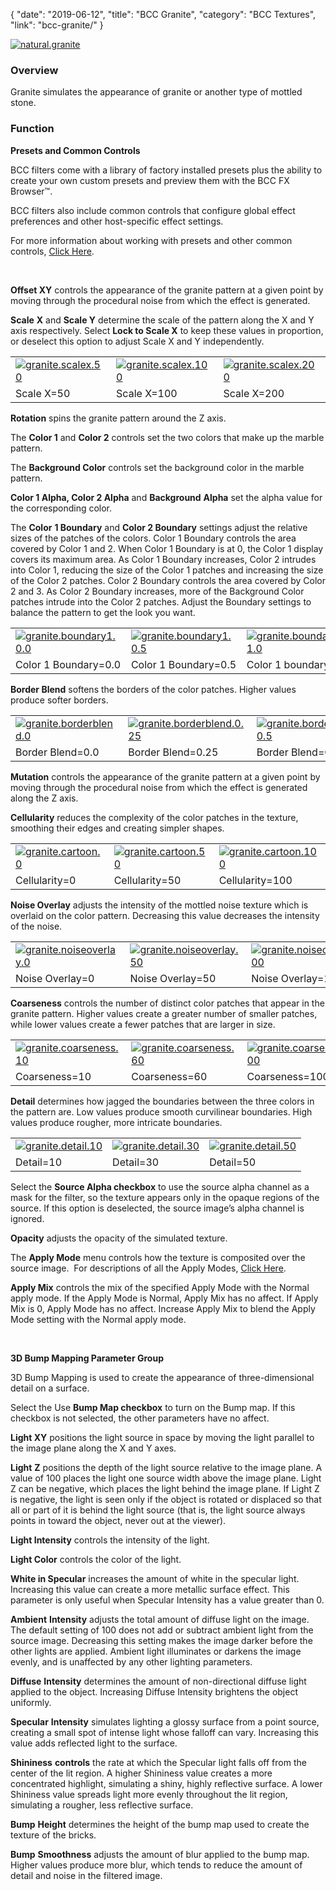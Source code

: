 {
"date": "2019-06-12",
"title": "BCC Granite",
"category": "BCC Textures",
"link": "bcc-granite/"
}

 [![natural.granite](https://borisfx-com-res.cloudinary.com/image/upload//documentation/continuum/uploads/2013/06/natural.granite.jpg)](https://borisfx-com-res.cloudinary.com/image/upload//documentation/continuum/uploads/2013/06/natural.granite.jpg)


### Overview


Granite simulates the appearance of granite or another type of mottled stone.


### Function


**Presets and Common Controls**


BCC filters come with a library of factory installed presets plus the ability to create your own custom presets and preview them with the BCC FX Browser™.


BCC filters also include common controls that configure global effect preferences and other host-specific effect settings.


For more information about working with presets and other common controls, [Click Here](/documentation/continuum/bcc-common-controls/).

 


**Offset XY** controls the appearance of the granite pattern at a given point by moving through the procedural noise from which the effect is generated.


**Scale** **X** and **Scale Y** determine the scale of the pattern along the X and Y axis respectively. Select **Lock to Scale X** to keep these values in proportion, or deselect this option to adjust Scale X and Y independently.




|  |  |  |
| --- | --- | --- |
| [![granite.scalex.50](https://borisfx-com-res.cloudinary.com/image/upload//documentation/continuum/uploads/2013/06/granite.scalex.50.jpg)](https://borisfx-com-res.cloudinary.com/image/upload//documentation/continuum/uploads/2013/06/granite.scalex.50.jpg) | [![granite.scalex.100](https://borisfx-com-res.cloudinary.com/image/upload//documentation/continuum/uploads/2013/06/granite.scalex.100.jpg)](https://borisfx-com-res.cloudinary.com/image/upload//documentation/continuum/uploads/2013/06/granite.scalex.100.jpg) | [![granite.scalex.200](https://borisfx-com-res.cloudinary.com/image/upload//documentation/continuum/uploads/2013/06/granite.scalex.200.jpg)](https://borisfx-com-res.cloudinary.com/image/upload//documentation/continuum/uploads/2013/06/granite.scalex.200.jpg) |
| Scale X=50 | Scale X=100 | Scale X=200 |


**Rotation** spins the granite pattern around the Z axis.


The **Color 1** and **Color 2** controls set the two colors that make up the marble pattern.


The **Background Color** controls set the background color in the marble pattern.


**Color 1 Alpha, Color 2 Alpha** and **Background** **Alpha** set the alpha value for the corresponding color.


The **Color** **1 Boundary** and **Color 2 Boundary** settings adjust the relative sizes of the patches of the colors. Color 1 Boundary controls the area covered by Color 1 and 2. When Color 1 Boundary is at 0, the Color 1 display covers its maximum area. As Color 1 Boundary increases, Color 2 intrudes into Color 1, reducing the size of the Color 1 patches and increasing the size of the Color 2 patches. Color 2 Boundary controls the area covered by Color 2 and 3. As Color 2 Boundary increases, more of the Background Color patches intrude into the Color 2 patches. Adjust the Boundary settings to balance the pattern to get the look you want.




|  |  |  |
| --- | --- | --- |
| [![granite.boundary1.0.0](https://borisfx-com-res.cloudinary.com/image/upload//documentation/continuum/uploads/2013/06/granite.boundary1.0.0.jpg)](https://borisfx-com-res.cloudinary.com/image/upload//documentation/continuum/uploads/2013/06/granite.boundary1.0.0.jpg) | [![granite.boundary1.0.5](https://borisfx-com-res.cloudinary.com/image/upload//documentation/continuum/uploads/2013/06/granite.boundary1.0.5.jpg)](https://borisfx-com-res.cloudinary.com/image/upload//documentation/continuum/uploads/2013/06/granite.boundary1.0.5.jpg) | [![granite.boundary1.1.0](https://borisfx-com-res.cloudinary.com/image/upload//documentation/continuum/uploads/2013/06/granite.boundary1.1.0.jpg)](https://borisfx-com-res.cloudinary.com/image/upload//documentation/continuum/uploads/2013/06/granite.boundary1.1.0.jpg) |
| Color 1 Boundary=0.0 | Color 1 Boundary=0.5 | Color 1 boundary=1.0 |


**Border Blend** softens the borders of the color patches. Higher values produce softer borders.




|  |  |  |
| --- | --- | --- |
| [![granite.borderblend.0](https://borisfx-com-res.cloudinary.com/image/upload//documentation/continuum/uploads/2013/06/granite.borderblend.0.jpg)](https://borisfx-com-res.cloudinary.com/image/upload//documentation/continuum/uploads/2013/06/granite.borderblend.0.jpg) | [![granite.borderblend.0.25](https://borisfx-com-res.cloudinary.com/image/upload//documentation/continuum/uploads/2013/06/granite.borderblend.0.25.jpg)](https://borisfx-com-res.cloudinary.com/image/upload//documentation/continuum/uploads/2013/06/granite.borderblend.0.25.jpg) | [![granite.borderblend.0.5](https://borisfx-com-res.cloudinary.com/image/upload//documentation/continuum/uploads/2013/06/granite.borderblend.0.5.jpg)](https://borisfx-com-res.cloudinary.com/image/upload//documentation/continuum/uploads/2013/06/granite.borderblend.0.5.jpg) |
| Border Blend=0.0 | Border Blend=0.25 | Border Blend=0.5 |


**Mutation** controls the appearance of the granite pattern at a given point by moving through the procedural noise from which the effect is generated along the Z axis.


**Cellularity** reduces the complexity of the color patches in the texture, smoothing their edges and creating simpler shapes.




|  |  |  |
| --- | --- | --- |
| [![granite.cartoon.0](https://borisfx-com-res.cloudinary.com/image/upload//documentation/continuum/uploads/2013/06/granite.cartoon.0.jpg)](https://borisfx-com-res.cloudinary.com/image/upload//documentation/continuum/uploads/2013/06/granite.cartoon.0.jpg) | [![granite.cartoon.50](https://borisfx-com-res.cloudinary.com/image/upload//documentation/continuum/uploads/2013/06/granite.cartoon.50.jpg)](https://borisfx-com-res.cloudinary.com/image/upload//documentation/continuum/uploads/2013/06/granite.cartoon.50.jpg) | [![granite.cartoon.100](https://borisfx-com-res.cloudinary.com/image/upload//documentation/continuum/uploads/2013/06/granite.cartoon.100.jpg)](https://borisfx-com-res.cloudinary.com/image/upload//documentation/continuum/uploads/2013/06/granite.cartoon.100.jpg) |
| Cellularity=0 | Cellularity=50 | Cellularity=100 |


**Noise Overlay** adjusts the intensity of the mottled noise texture which is overlaid on the color pattern. Decreasing this value decreases the intensity of the noise.




|  |  |  |
| --- | --- | --- |
| [![granite.noiseoverlay.0](https://borisfx-com-res.cloudinary.com/image/upload//documentation/continuum/uploads/2013/06/granite.noiseoverlay.0.jpg)](https://borisfx-com-res.cloudinary.com/image/upload//documentation/continuum/uploads/2013/06/granite.noiseoverlay.0.jpg) | [![granite.noiseoverlay.50](https://borisfx-com-res.cloudinary.com/image/upload//documentation/continuum/uploads/2013/06/granite.noiseoverlay.50.jpg)](https://borisfx-com-res.cloudinary.com/image/upload//documentation/continuum/uploads/2013/06/granite.noiseoverlay.50.jpg) | [![granite.noiseoverlay.100](https://borisfx-com-res.cloudinary.com/image/upload//documentation/continuum/uploads/2013/06/granite.noiseoverlay.100.jpg)](https://borisfx-com-res.cloudinary.com/image/upload//documentation/continuum/uploads/2013/06/granite.noiseoverlay.100.jpg) |
| Noise Overlay=0 | Noise Overlay=50 | Noise Overlay=100 |


**Coarseness** controls the number of distinct color patches that appear in the granite pattern. Higher values create a greater number of smaller patches, while lower values create a fewer patches that are larger in size.




|  |  |  |
| --- | --- | --- |
| [![granite.coarseness.10](https://borisfx-com-res.cloudinary.com/image/upload//documentation/continuum/uploads/2013/06/granite.coarseness.10.jpg)](https://borisfx-com-res.cloudinary.com/image/upload//documentation/continuum/uploads/2013/06/granite.coarseness.10.jpg) | [![granite.coarseness.60](https://borisfx-com-res.cloudinary.com/image/upload//documentation/continuum/uploads/2013/06/granite.coarseness.60.jpg)](https://borisfx-com-res.cloudinary.com/image/upload//documentation/continuum/uploads/2013/06/granite.coarseness.60.jpg) | [![granite.coarseness.100](https://borisfx-com-res.cloudinary.com/image/upload//documentation/continuum/uploads/2013/06/granite.coarseness.100.jpg)](https://borisfx-com-res.cloudinary.com/image/upload//documentation/continuum/uploads/2013/06/granite.coarseness.100.jpg) |
| Coarseness=10 | Coarseness=60 | Coarseness=100 |


**Detail** determines how jagged the boundaries between the three colors in the pattern are. Low values produce smooth curvilinear boundaries. High values produce rougher, more intricate boundaries.




|  |  |  |
| --- | --- | --- |
| [![granite.detail.10](https://borisfx-com-res.cloudinary.com/image/upload//documentation/continuum/uploads/2013/06/granite.detail.10.jpg)](https://borisfx-com-res.cloudinary.com/image/upload//documentation/continuum/uploads/2013/06/granite.detail.10.jpg) | [![granite.detail.30](https://borisfx-com-res.cloudinary.com/image/upload//documentation/continuum/uploads/2013/06/granite.detail.30.jpg)](https://borisfx-com-res.cloudinary.com/image/upload//documentation/continuum/uploads/2013/06/granite.detail.30.jpg) | [![granite.detail.50](https://borisfx-com-res.cloudinary.com/image/upload//documentation/continuum/uploads/2013/06/granite.detail.50.jpg)](https://borisfx-com-res.cloudinary.com/image/upload//documentation/continuum/uploads/2013/06/granite.detail.50.jpg) |
| Detail=10 | Detail=30 | Detail=50 |


Select the **Source Alpha checkbox** to use the source alpha channel as a mask for the filter, so the texture appears only in the opaque regions of the source. If this option is deselected, the source image’s alpha channel is ignored.


**Opacity** adjusts the opacity of the simulated texture.


The **Apply Mode** menu controls how the texture is composited over the source image.  For descriptions of all the Apply Modes, [Click Here](/documentation/continuum/bcc-apply-modes/).

**Apply Mix** controls the mix of the specified Apply Mode with the Normal apply mode. If the Apply Mode is Normal, Apply Mix has no affect. If Apply Mix is 0, Apply Mode has no affect. Increase Apply Mix to blend the Apply Mode setting with the Normal apply mode.


 


**3D Bump Mapping Parameter Group**


3D Bump Mapping is used to create the appearance of three-dimensional detail on a surface.


Select the Use **Bump Map checkbox** to turn on the Bump map. If this checkbox is not selected, the other parameters have no affect.


**Light XY** positions the light source in space by moving the light parallel to the image plane along the X and Y axes.


**Light** **Z** positions the depth of the light source relative to the image plane. A value of 100 places the light one source width above the image plane. Light Z can be negative, which places the light behind the image plane. If Light Z is negative, the light is seen only if the object is rotated or displaced so that all or part of it is behind the light source (that is, the light source always points in toward the object, never out at the viewer).


**Light Intensity** controls the intensity of the light.


**Light Color** controls the color of the light.


**White in Specular** increases the amount of white in the specular light. Increasing this value can create a more metallic surface effect. This parameter is only useful when Specular Intensity has a value greater than 0.


**Ambient** **Intensity** adjusts the total amount of diffuse light on the image. The default setting of 100 does not add or subtract ambient light from the source image. Decreasing this setting makes the image darker before the other lights are applied. Ambient light illuminates or darkens the image evenly, and is unaffected by any other lighting parameters.


**Diffuse** **Intensity** determines the amount of non-directional diffuse light applied to the object. Increasing Diffuse Intensity brightens the object uniformly.


**Specular** **Intensity** simulates lighting a glossy surface from a point source, creating a small spot of intense light whose falloff can vary. Increasing this value adds reflected light to the surface.


**Shininess** **controls** the rate at which the Specular light falls off from the center of the lit region. A higher Shininess value creates a more concentrated highlight, simulating a shiny, highly reflective surface. A lower Shininess value spreads light more evenly throughout the lit region, simulating a rougher, less reflective surface.


**Bump** **Height** determines the height of the bump map used to create the texture of the bricks.


**Bump** **Smoothness** adjusts the amount of blur applied to the bump map. Higher values produce more blur, which tends to reduce the amount of detail and noise in the filtered image.


